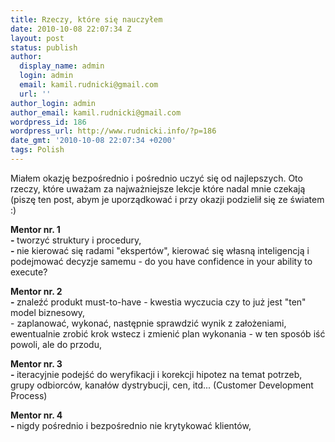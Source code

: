 ```yaml
---
title: Rzeczy, które się nauczyłem
date: 2010-10-08 22:07:34 Z
layout: post
status: publish
author:
  display_name: admin
  login: admin
  email: kamil.rudnicki@gmail.com
  url: ''
author_login: admin
author_email: kamil.rudnicki@gmail.com
wordpress_id: 186
wordpress_url: http://www.rudnicki.info/?p=186
date_gmt: '2010-10-08 22:07:34 +0200'
tags: Polish
---
```


<p>Miałem okazję bezpośrednio i pośrednio uczyć się od najlepszych. Oto rzeczy, które uważam za najważniejsze lekcje które nadal mnie czekają (piszę ten post, abym je uporządkować i przy okazji podzielił się ze światem :)</p>
<p><strong>Mentor nr. 1<br />
- </strong>tworzyć struktury i procedury,<br />
<strong> - </strong>nie kierować się radami "ekspertów", kierować się własną inteligencją i podejmować decyzje samemu - do you have confidence in your ability to execute?</p>
<p><strong>Mentor nr. 2<br />
</strong><strong> - </strong>znaleźć produkt must-to-have - kwestia wyczucia czy to już jest "ten" model biznesowy,<br />
- zaplanować, wykonać, następnie sprawdzić wynik z założeniami, ewentualnie zrobić krok wstecz i zmienić plan wykonania - w ten sposób iść powoli, ale do przodu,</p>
<p><strong>Mentor nr. 3<br />
- </strong>iteracyjnie podejść do weryfikacji i korekcji hipotez na temat potrzeb, grupy odbiorców, kanałów dystrybucji, cen, itd... (Customer Development Process)</p>
<p><strong>Mentor nr. 4<br />
- </strong>nigdy pośrednio i bezpośrednio nie krytykować klientów,<strong></strong></p>
